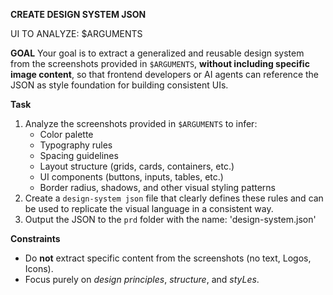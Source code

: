 **CREATE DESIGN SYSTEM JSON**

UI TO ANALYZE: $ARGUMENTS

**GOAL**
Your goal is to extract a generalized and reusable design system from the screenshots provided in `$ARGUMENTS`, **without including specific image content**, so that frontend developers or AI agents can reference the JSON as style foundation for building consistent UIs.

**Task**

1. Analyze the screenshots provided in `$ARGUMENTS` to infer:
    - Color palette
    - Typography rules
    - Spacing guidelines
    - Layout structure (grids, cards, containers, etc.)
    - UI components (buttons, inputs, tables, etc.)
    - Border radius, shadows, and other visual styling patterns
2. Create a `design-system json` file that clearly defines these rules and can be used to replicate the visual language in a consistent way.
3. Output the JSON to the `prd` folder with the name: 'design-system.json'

**Constraints**

- Do **not** extract specific content from the screenshots (no text, Logos, Icons).
- Focus purely on _design principles_, _structure_, and _styLes_.